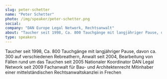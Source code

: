 ```yaml
---
slug: peter-schetter
name: "Peter Schetter"
photo: /img/speaker/peter-schetter.png
social:
company: "DAN Europe Legal Network, Rechtsanwalt"
about: "Taucher seit 1998, Ca. 800 Tauchgänge mit langjähriger Pause, davon ca. 300 auf verschiedenen Rebreathern, Anwalt seit 2004, Bearbeitung von Fällen rund um das Tauchen seit 2005 Nationaler Koordinator DAN Legal Network seit 2009 Fachanwalt für Bau- und Architektenrecht Mitinhaber einer mittelständischen Rechtsanwaltskanzlei in Frechen"
type: speakers
---
```

Taucher seit 1998, Ca. 800 Tauchgänge mit langjähriger Pause, davon ca. 300 auf verschiedenen Rebreathern, Anwalt seit 2004, Bearbeitung von Fällen rund um das Tauchen seit 2005 Nationaler Koordinator DAN Legal Network seit 2009 Fachanwalt für Bau- und Architektenrecht Mitinhaber einer mittelständischen Rechtsanwaltskanzlei in Frechen
